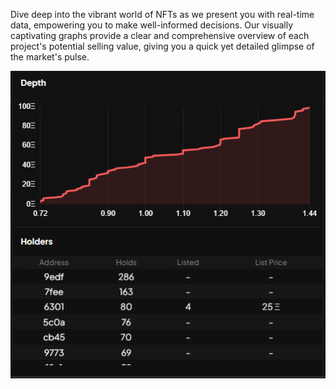 
Dive deep into the vibrant world of NFTs as we present you with real-time data, empowering you to make well-informed decisions. Our visually captivating graphs provide a clear and comprehensive overview of each project's potential selling value, giving you a quick yet detailed glimpse of the market's pulse.

![war_room_depth](./pictures//war_room_depth.png)